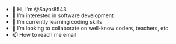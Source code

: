 - 👋 Hi, I’m @Sayor8543
- 👀 I’m interested in software development
- 🌱 I’m currently learning coding skills
- 💞️ I’m looking to collaborate on well-know coders, teachers, etc.
- 📫 How to reach me email

<!---
Sayor8543/Sayor8543 is a ✨ special ✨ repository because its `README.md` (this file) appears on your GitHub profile.
You can click the Preview link to take a look at your changes.
--->
